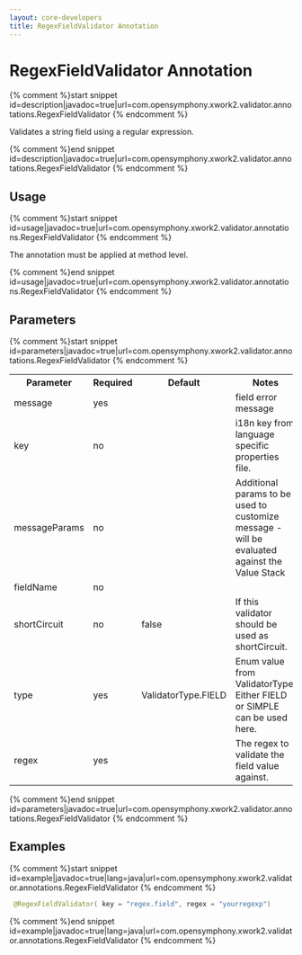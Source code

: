 ```yaml
---
layout: core-developers
title: RegexFieldValidator Annotation
---
```


# RegexFieldValidator Annotation



{% comment %}start snippet id=description|javadoc=true|url=com.opensymphony.xwork2.validator.annotations.RegexFieldValidator {% endcomment %}
<p> Validates a string field using a regular expression.
</p>
{% comment %}end snippet id=description|javadoc=true|url=com.opensymphony.xwork2.validator.annotations.RegexFieldValidator {% endcomment %}

## Usage



{% comment %}start snippet id=usage|javadoc=true|url=com.opensymphony.xwork2.validator.annotations.RegexFieldValidator {% endcomment %}
<p> <p>The annotation must be applied at method level.</p>
</p>
{% comment %}end snippet id=usage|javadoc=true|url=com.opensymphony.xwork2.validator.annotations.RegexFieldValidator {% endcomment %}

## Parameters



{% comment %}start snippet id=parameters|javadoc=true|url=com.opensymphony.xwork2.validator.annotations.RegexFieldValidator {% endcomment %}
<p> <table class='confluenceTable' summary=''>
 <tr>
 <th class='confluenceTh'> Parameter </th>
 <th class='confluenceTh'> Required </th>
 <th class='confluenceTh'> Default </th>
 <th class='confluenceTh'> Notes </th>
 </tr>
 <tr>
 <td class='confluenceTd'>message</td>
 <td class='confluenceTd'>yes</td>
 <td class='confluenceTd'>&nbsp;</td>
 <td class='confluenceTd'>field error message</td>
 </tr>
 <tr>
 <td class='confluenceTd'>key</td>
 <td class='confluenceTd'>no</td>
 <td class='confluenceTd'>&nbsp;</td>
 <td class='confluenceTd'>i18n key from language specific properties file.</td>
 </tr>
 <tr>
 <td class='confluenceTd'>messageParams</td>
 <td class='confluenceTd'>no</td>
 <td class='confluenceTd'>&nbsp;</td>
 <td class='confluenceTd'>Additional params to be used to customize message - will be evaluated against the Value Stack</td>
 </tr>
 <tr>
 <td class='confluenceTd'>fieldName</td>
 <td class='confluenceTd'>no</td>
 <td class='confluenceTd'>&nbsp;</td>
 <td class='confluenceTd'>&nbsp;</td>
 </tr>
 <tr>
 <td class='confluenceTd'>shortCircuit</td>
 <td class='confluenceTd'>no</td>
 <td class='confluenceTd'>false</td>
 <td class='confluenceTd'>If this validator should be used as shortCircuit.</td>
 </tr>
 <tr>
 <td class='confluenceTd'>type</td>
 <td class='confluenceTd'>yes</td>
 <td class='confluenceTd'>ValidatorType.FIELD</td>
 <td class='confluenceTd'>Enum value from ValidatorType. Either FIELD or SIMPLE can be used here.</td>
 </tr>
 <tr>
 <td class='confluenceTd'>regex</td>
 <td class='confluenceTd'>yes</td>
 <td class='confluenceTd'>&nbsp;</td>
 <td class='confluenceTd'>The regex to validate the field value against.</td>
 </tr>
 </table>
</p>
{% comment %}end snippet id=parameters|javadoc=true|url=com.opensymphony.xwork2.validator.annotations.RegexFieldValidator {% endcomment %}

## Examples



{% comment %}start snippet id=example|javadoc=true|lang=java|url=com.opensymphony.xwork2.validator.annotations.RegexFieldValidator {% endcomment %}

```java
 @RegexFieldValidator( key = "regex.field", regex = "yourregexp")

```

{% comment %}end snippet id=example|javadoc=true|lang=java|url=com.opensymphony.xwork2.validator.annotations.RegexFieldValidator {% endcomment %}
